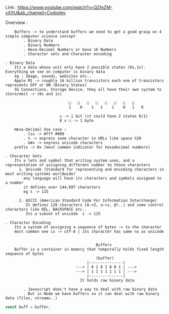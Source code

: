 Link : https://www.youtube.com/watch?v=QZIeZM-yXXU&ab_channel=Cododev

Overview :

        Buffers -> to understand buffers we need to get a good grasp on 4 simple computer science concept
            . Binary Data
            . Binary Numbers
            . Hexa-Decimal Numbers or base 16 Numbers
            . Character sets and Character encoding

    . Binary Data
        Its a data whose unit only have 2 possible states (0s,1s). Everything we see on computer is binary data
        eg : Image, sounds, websites etc..
        Apple M1 -> roughly 16 billion transistors each one of transistors represents OFF or ON (Binary States)
        5G Connections, Storage Device, they all have their own system to store/emit -> (0s and 1s)

                                ▢   ▢   ▢   ▢   ▢   ▢   ▢   ▢
                                1    0    1   1    1    0   1   0

                            ▢ -> 1 bit (it could have 2 states 0/1)
                            8 x ▢ -> 1 byte

        Hexa-Decimal Use case :
            . Css -> #fff #000
            . % -> express some character in URLs like space %20
            . &#x -> express unicode characters
        prefix -> 0x (most common indicator for hexadecimal numbers)

    . Character Sets
        Its a lets and symbol that writing system uses, and a representation of assigning different number to those characters
          1. Unicode (Standard for representing and encoding characters in most writing systems worldwide)
            any language will have its characters and symbols assigned to a number
            it defines over 144,697 characters
            eg s -> 115

          2. ASCII (American Standard Code For Information Interchange)
             It defines 128 characters [A->Z, a->z, @!..] and some control characters like DEL, BACKSPACE etc..
             Its a subset of unicode  s -> 115

    . Character Encoding
        Its a system of assigning a sequence of bytes -> to the character
        most common one is -> utf-8 | its character has same no as unicode


                                            Buffers
        Buffer is a container in memory that temporally holds fixed length sequence of bytes
                                            (buffer)
                                        |---------------|
                                   ---> | 0 1 0 1 0 0 1 | --->
                                   ---> | 1 1 1 1 1 1 1 | --->
                                        |---------------|
                                     It holds raw binary data

            . Javascript does't have a way to deal with raw binary data
            . But in Node we have buffers so it can deal with raw binary data (files, streams..)

```js
const buff = buffer;
```
